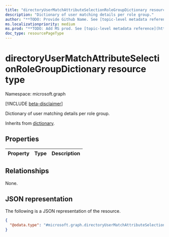 ```yaml
---
title: "directoryUserMatchAttributeSelectionRoleGroupDictionary resource type"
description: "Dictionary of user matching details per role group."
author: "**TODO: Provide Github Name. See [topic-level metadata reference](https://msgo.azurewebsites.net/add/document/guidelines/metadata.html#topic-level-metadata)**"
ms.localizationpriority: medium
ms.prod: "**TODO: Add MS prod. See [topic-level metadata reference](https://msgo.azurewebsites.net/add/document/guidelines/metadata.html#topic-level-metadata)**"
doc_type: resourcePageType
---
```


# directoryUserMatchAttributeSelectionRoleGroupDictionary resource type

Namespace: microsoft.graph

[!INCLUDE [beta-disclaimer](../../includes/beta-disclaimer.md)]

Dictionary of user matching details per role group.


Inherits from [dictionary](../resources/dictionary.md).

## Properties
|Property|Type|Description|
|:---|:---|:---|

## Relationships
None.

## JSON representation
The following is a JSON representation of the resource.
<!-- {
  "blockType": "resource",
  "@odata.type": "microsoft.graph.directoryUserMatchAttributeSelectionRoleGroupDictionary"
}
-->
``` json
{
  "@odata.type": "#microsoft.graph.directoryUserMatchAttributeSelectionRoleGroupDictionary"
}
```

